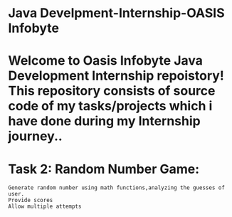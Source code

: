 # Java Develpment-Internship-OASIS Infobyte

# Welcome to Oasis Infobyte Java Development Internship repoistory! This repository consists of source code of my tasks/projects which i have done during my Internship journey..

# Task 2: Random Number Game:
    Generate random number using math functions,analyzing the guesses of user.
    Provide scores
    Allow multiple attempts
